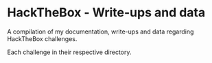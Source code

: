 # HackTheBox - Write-ups and data
A compilation of my documentation, write-ups and data regarding HackTheBox challenges.

Each challenge in their respective directory.
